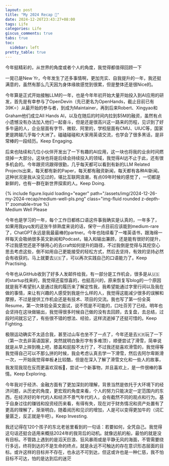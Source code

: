 ```yaml
---
layout: post
title: "My 2024 Recap 💫"
date: 2024-12-26T23:43:27+08:00
tags: Life
categories: Life
giscus_comments: true
tabs: true
toc:
  sidebar: left
pretty_table: true
---
```


今年挺精彩的，从世界的角度或者个人的角度，我觉得都值得回顾一下

一晃已是New Yr，今年发生了还多事情啊，更加充实、自我提升的一年，我还挺满意的，虽然有那么几天因为身体缘故感觉到很累，但是整体还是很Nice的。

今年算是正式开始接触LLM的一年，也是今年年初开始大量开始投入到AI应用的研发，首先是有幸参与了OpenDevin（先已更名为OpenHands，截止目前已有39K⭐️）从最开始的参与者，到成为Maintainer，再到后来Robert、Xingyao和Graham他们成立All Hands AI，以及在随后的时间内拉到$5M的融资，虽然有点小遗憾没有办法加入他们一起奋斗，但是还是很高兴这一路来的历程，见识到了好多牛逼的人，企业层面有字节、微软、阿里的，学校层面有CMU、UIUC等，国家更是跨越几乎每个大洲了。磕磕碰碰和大家用英语交流，也学会了很多黑话，是非常棒的一段经历。Keep Engaging.

后来也陆续和几位小伙伴开发出了一下有趣的AI应用，这一块也将我的业余时间燃烧掉一大部分。这块也将是后续会持续投入的领域，我觉得AI远不止于此，还有很多机会的。今年跟资讯跟得很勤，几乎每天都可以看到有新的LLM Related Projects出来，每天都有新的Paper，每天都有融资新闻，每天都有各种AI新闻。这种状况是我从没见过的，堪比互联网浪潮，有点09年时候的感觉了，一切都是新鲜的，也有一群在新世界探索的人。Keep Doing.

<div class="row mt-3">
    <div class="col-sm mt-0 mb-0">
        {% include figure.liquid loading="eager" path="/assets/img/2024-12-26-my-2024-recap/medium-well-pls.png" class="img-fluid rounded z-depth-1" zoomable=true %}
    </div>
</div>
<div class="caption mt-0">
    Medium Well Please
</div>

今年也是学习的一年，每个工作日都练口语这件事我确实是认真的，一年多了， 如果用我pyq发的这张牛排熟度来说的话，保守一点目前应该能到medium-rare了，ChatGPT永远是我最最棒的partner。今年也陆续看了一堆英语书，跟海绵一样每天会吸纳很多英文新闻和Podcast，输入和输出兼顾，还是能有很好的提升，不过我感觉还是不够用心的去craft如何提升的路径，不过我倒是觉得与其挖空心思去考虑这些，倒不如用自己更能接受的轻松方式，然后去坚持，有效的坚持必然会有收获的。马上就要去🇺🇸了，可以再次实践自己的口语能力了。Keep Practising.

今年也从GitHub收到了好多人发邮件给我，有一部分是工作机会，很多是从🇺🇸的startup找来的，我觉得还蛮惊喜的，也挺高兴的，原来恢复写blog的一个原因就是我不希望别人是通过我的履历来了解定性我，我希望能通过字里行间以及我在做的事情，来让有兴趣的人感受到我是什么样的人，我觉得这能减少很多的误解和摩擦，不过是提供工作机会还是有技术、项目的交流。我也写了第一份全英Resume，第一次体验全英文面试，说不慌是不可能的，口吐芬芳了已经。明年也会坚持在这块做输出，我觉得很多时候自己做的没有去回顾，去复盘，去总结，过段时间就忘记了，有些很不错的想法、经验，这样流逝掉了还挺可惜的。Keep Fighting.

极限运动确实不太适合我，甚至过山车也坐不了一点了，今年还是去🇰🇷玩了一下（第一次去非英语国家，突然就明白象形字有多难顶），顺便尝试了滑雪，简单说就是从早上摔到晚上吧，膝盖和屁股不太行了，不过我还挺喜欢滑雪的，我觉得等我觉得自己可以不那么拼的时候，我会考虑认真去学一下滑雪，然后去阿尔卑斯滑一次，一开始我觉得单板🏂比较酷，但是在深入了解了滑雪文化和一些人的故事，我发现我现在反而更喜欢双板🎿，尝试一个新事物，并且喜欢上，是一件很棒的事情。Keep Exploring.

今年我对于经济、金融方面有了更加深刻的理解，背景当然是依托于大环境下的经济问题，从历史的角度，更宏观的角度来看，个人的努力只能决定一定范围内的东西，在经济好的年代的人和经济不景气年代的人，会有截然不同的观点和行为。基于自身过往的赚钱和投资经历来看，有得有失，现在对于财务情况和资产处置有了更高的理解了，渐渐明白，随着阅历和见识的增加，人是可以变得更加牛的（词汇量匮乏，反正就是牛吧）。Keep Investing.

我还记得在120个孩子的东北老爸里看到的一句话：若要如何，全凭自己。我觉得这句话还挺合适用来概括2024年的我背后的动机。就像远航的船，最怕的就是没有目标。不管路上遇到的是滔天巨浪、狂风暴雨或是平静无风的海面，不管需要绕行多远，终将到达的不是生命的终点，就是永远不可触达的存在意识形态层面的目标。或许这样的目标并不存在，也永远不可到达，但这或许也是一种仁慈，我不怕目标不可达，怕的是达到后的迷茫
